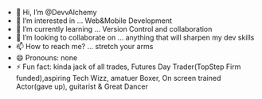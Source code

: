 - 👋 Hi, I’m @DevvAlchemy
- 👀 I’m interested in ... Web&Mobile Development 
- 🌱 I’m currently learning ... Version Control and collaboration
- 💞️ I’m looking to collaborate on ... anything that will sharpen my dev skills
- 📫 How to reach me? ... stretch your arms
- 😄 Pronouns: none
- ⚡ Fun fact: kinda jack of all trades, Futures Day Trader(TopStep Firm funded),aspiring Tech Wizz, amatuer Boxer, On screen trained Actor(gave up), guitarist & Great Dancer

<!---
DevvAlchemy/DevvAlchemy is a ✨ special ✨ repository because its `README.md` (this file) appears on your GitHub profile.
You can click the Preview link to take a look at your changes.
--->
